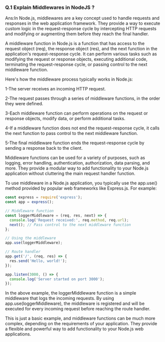 ### Q.1 Explain Middlewares in NodeJS ?
Ans:In Node.js, middlewares are a key concept used to handle requests and responses in the web application framework. They provide a way to execute custom logic in the request-response cycle by intercepting HTTP requests and modifying or augmenting them before they reach the final handler.

A middleware function in Node.js is a function that has access to the request object (req), the response object (res), and the next function in the application's request-response cycle. It can perform various tasks such as modifying the request or response objects, executing additional code, terminating the request-response cycle, or passing control to the next middleware function.

Here's how the middleware process typically works in Node.js:

1-The server receives an incoming HTTP request.

2-The request passes through a series of middleware functions, in the order they were defined.

3-Each middleware function can perform operations on the request or response objects, modify data, or perform additional tasks.

4-If a middleware function does not end the request-response cycle, it calls the next function to pass control to the next middleware function.

5-The final middleware function ends the request-response cycle by sending a response back to the client.

Middleware functions can be used for a variety of purposes, such as logging, error handling, authentication, authorization, data parsing, and more. They provide a modular way to add functionality to your Node.js application without cluttering the main request handler function.

To use middleware in a Node.js application, you typically use the app.use() method provided by popular web frameworks like Express.js. For example:

```JavaScript
const express = require('express');
const app = express();

// Middleware function
const loggerMiddleware = (req, res, next) => {
  console.log('Request received:', req.method, req.url);
  next(); // Pass control to the next middleware function
};

// Using the middleware
app.use(loggerMiddleware);

// Route handler
app.get('/', (req, res) => {
  res.send('Hello, world!');
});

app.listen(3000, () => {
  console.log('Server started on port 3000');
});
```

In the above example, the loggerMiddleware function is a simple middleware that logs the incoming requests. By using app.use(loggerMiddleware), the middleware is registered and will be executed for every incoming request before reaching the route handler.

This is just a basic example, and middleware functions can be much more complex, depending on the requirements of your application. They provide a flexible and powerful way to add functionality to your Node.js web applications.






